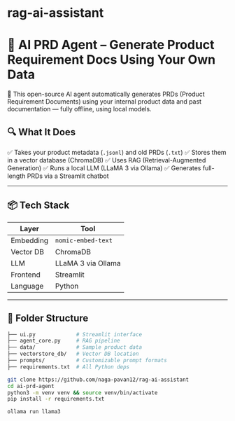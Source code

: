 # rag-ai-assistant
# 🤖 AI PRD Agent – Generate Product Requirement Docs Using Your Own Data

🚀 This open-source AI agent automatically generates PRDs (Product Requirement Documents) using your internal product data and past documentation — fully offline, using local models.

## 🔍 What It Does

 ✅ Takes your product metadata (`.jsonl`) and old PRDs (`.txt`)
 ✅ Stores them in a vector database (ChromaDB)
 ✅ Uses RAG (Retrieval-Augmented Generation)
 ✅ Runs a local LLM (LLaMA 3 via Ollama)
 ✅ Generates full-length PRDs via a Streamlit chatbot

---

## 📦 Tech Stack

| Layer       | Tool               |
|-------------|------------------- |
| Embedding   | `nomic-embed-text` |
| Vector DB   | ChromaDB           |
| LLM         | LLaMA 3 via Ollama |
| Frontend    | Streamlit          |
| Language    | Python             |

---

## 📁 Folder Structure

```bash
├── ui.py             # Streamlit interface
├── agent_core.py     # RAG pipeline
├── data/             # Sample product data
├── vectorstore_db/   # Vector DB location
├── prompts/          # Customizable prompt formats
├── requirements.txt  # All Python deps

git clone https://github.com/naga-pavan12/rag-ai-assistant
cd ai-prd-agent
python3 -m venv venv && source venv/bin/activate
pip install -r requirements.txt

ollama run llama3

